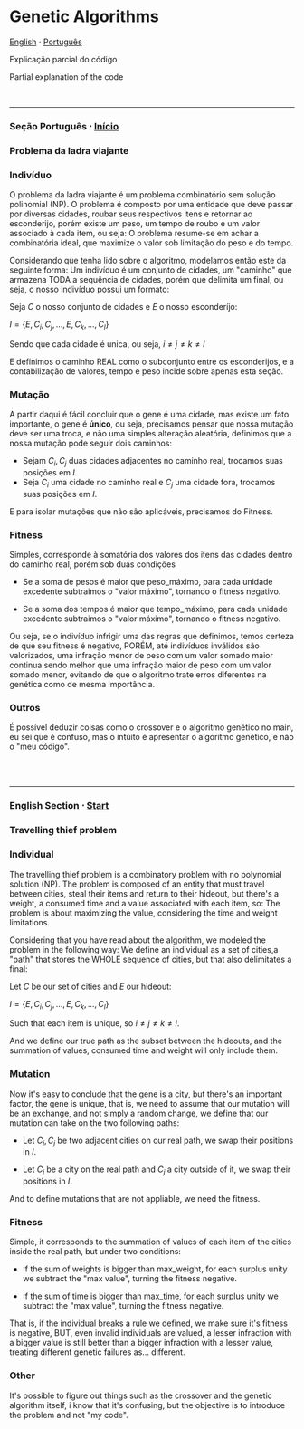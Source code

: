 # Genetic Algorithms

<a name="start"></a> 
[English](#lang_en) $\cdot$ [Português](#lang_pt)

Explicação parcial do código

Partial explanation of the code

<br>
<hr>

<a name="lang_pt"></a>
### Seção Português $\cdot$ [Início](#start)

### Problema da ladra viajante

### Indivíduo
O problema da ladra viajante é um problema combinatório sem solução polinomial (NP). O problema é composto por uma entidade que deve passar por diversas cidades, roubar seus respectivos itens e retornar ao esconderijo, porém existe um peso, um tempo de roubo e um valor associado à cada item, ou seja: O problema resume-se em achar a combinatória ideal, que maximize o valor sob limitação do peso e do tempo.

Considerando que tenha lido sobre o algoritmo, modelamos então este da seguinte forma: Um indivíduo é um conjunto de cidades, um "caminho" que armazena TODA a sequência de cidades, porém que delimita um final, ou seja, o nosso indivíduo possui um formato:

Seja $C$ o nosso conjunto de cidades e $E$ o nosso esconderíjo:

$I = \{E, C_i, C_j, ..., E, C_k, ..., C_l\}$

Sendo que cada cidade é unica, ou seja, $i \neq j \neq k \neq l$

E definimos o caminho REAL como o subconjunto entre os esconderijos, e a contabilização de valores, tempo e peso incide sobre apenas esta seção.

### Mutação

A partir daqui é fácil concluir que o gene é uma cidade, mas existe um fato importante, o gene é **único**, ou seja, precisamos pensar que nossa mutação deve ser uma troca, e não uma simples alteração aleatória, definimos que a nossa mutação pode seguir dois caminhos:

- Sejam $C_i, C_j$ duas cidades adjacentes no caminho real, trocamos suas posições em $I$.
- Seja $C_i$ uma cidade no caminho real e $C_j$ uma cidade fora, trocamos suas posições em $I$.

E para isolar mutações que não são aplicáveis, precisamos do Fitness.

### Fitness

Simples, corresponde à somatória dos valores dos itens das cidades dentro do caminho real, porém sob duas condições

- Se a soma de pesos é maior que peso_máximo, para cada unidade excedente subtraimos o "valor máximo", tornando o fitness negativo.

- Se a soma dos tempos é maior que tempo_máximo, para cada unidade excedente subtraimos o "valor máximo", tornando o fitness negativo. 

Ou seja, se o indivíduo infrigir uma das regras que definimos, temos certeza de que seu fitness é negativo, PORÉM, até indivíduos inválidos são valorizados, uma infração menor de peso com um valor somado maior continua sendo melhor que uma infração maior de peso com um valor somado menor, evitando de que o algoritmo trate erros diferentes na genética como de mesma importância.


### Outros

É possível deduzir coisas como o crossover e o algoritmo genético no main, eu sei que é confuso, mas o intúito é apresentar o algoritmo genético, e não o "meu código".

<br>

<br>
<hr>

<a name="lang_en"></a>

### English Section $\cdot$ [Start](#start)

### Travelling thief problem


### Individual 
The travelling thief problem is a combinatory problem with no polynomial solution (NP). The problem is composed of an entity that must travel between cities, steal their items and return to their hideout, but there's a weight, a consumed time and a value associated with each item, so: The problem is about maximizing the value, considering the time and weight limitations.

Considering that you have read about the algorithm, we modeled the problem in the following way: We define an individual as a set of cities,a "path" that stores the WHOLE sequence of cities, but that also delimitates a final:

Let $C$ be our set of cities and $E$ our hideout:

$I = \{E, C_i, C_j, ..., E, C_k, ..., C_l\}$

Such that each item is unique, so $i \neq j \neq k \neq l$.

And we define our true path as the subset between the hideouts, and the summation of values, consumed time and weight will only include them.

### Mutation

Now it's easy to conclude that the gene is a city, but there's an important factor, the gene is unique, that is, we need to assume that our mutation will be an exchange, and not simply a random change, we define that our mutation can take on the two following paths:

- Let $C_i, C_j$ be two adjacent cities on our real path, we swap their positions in $I$.

- Let $C_i$ be a city on the real path and $C_j$ a city outside of it, we swap their positions in $I$.

And to define mutations that are not appliable, we need the fitness.

### Fitness

Simple, it corresponds to the summation of values of each item of the cities inside the real path, but under two conditions:

- If the sum of weights is bigger than max_weight, for each surplus unity we subtract the "max value", turning the fitness negative.

- If the sum of time is bigger than max_time, for each surplus unity we subtract the "max value", turning the fitness negative. 

That is, if the individual breaks a rule we defined, we make sure it's fitness is negative, BUT, even invalid individuals are valued, a lesser infraction with a bigger value is still better than a bigger infraction with a lesser value, treating different genetic failures as... different.

### Other

It's possible to figure out things such as the crossover and the genetic algorithm itself, i know that it's confusing, but the objective is to introduce the problem and not "my code".